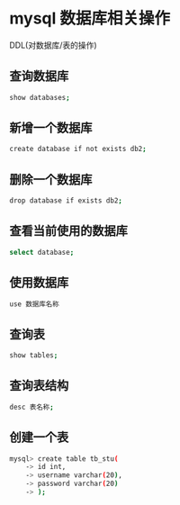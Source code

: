 # mysql 数据库相关操作

DDL(对数据库/表的操作)

## 查询数据库

```bash
show databases;
```

## 新增一个数据库

```bash
create database if not exists db2;
```

## 删除一个数据库

```bash
drop database if exists db2;
```

## 查看当前使用的数据库

```bash
select database;
```

## 使用数据库

```bash
use 数据库名称
```

## 查询表

```bash
show tables;
```

## 查询表结构

```bash
desc 表名称;
```

## 创建一个表

```bash
mysql> create table tb_stu(
    -> id int,
    -> username varchar(20),
    -> password varchar(20)
    -> );
```
